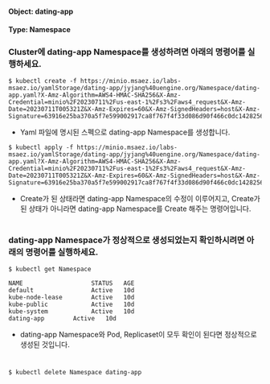 
#### Object: dating-app
#### Type: Namespace

### Cluster에 dating-app Namespace를 생성하려면 아래의 명령어를 실행하세요.

```
$ kubectl create -f https://minio.msaez.io/labs-msaez.io/yamlStorage/dating-app/jyjang%40uengine.org/Namespace/dating-app.yaml?X-Amz-Algorithm=AWS4-HMAC-SHA256&X-Amz-Credential=minio%2F20230711%2Fus-east-1%2Fs3%2Faws4_request&X-Amz-Date=20230711T005321Z&X-Amz-Expires=60&X-Amz-SignedHeaders=host&X-Amz-Signature=63916e25ba370a5f7e599002917ca8f767f4f33d086d90f466c0dc1428256b4e
```
- Yaml 파일에 명시된 스펙으로 dating-app Namespace를 생성합니다.

```
$ kubectl apply -f https://minio.msaez.io/labs-msaez.io/yamlStorage/dating-app/jyjang%40uengine.org/Namespace/dating-app.yaml?X-Amz-Algorithm=AWS4-HMAC-SHA256&X-Amz-Credential=minio%2F20230711%2Fus-east-1%2Fs3%2Faws4_request&X-Amz-Date=20230711T005321Z&X-Amz-Expires=60&X-Amz-SignedHeaders=host&X-Amz-Signature=63916e25ba370a5f7e599002917ca8f767f4f33d086d90f466c0dc1428256b4e
```
- Create가 된 상태라면 dating-app Namespace의 수정이 이루어지고, Create가 된 상태가 아니라면 dating-app Namespace를 Create 해주는 명령어입니다.  
#

### dating-app Namespace가 정상적으로 생성되었는지 확인하시려면 아래의 명령어를 실행하세요.

```
$ kubectl get Namespace

NAME                   STATUS   AGE
default                Active   10d
kube-node-lease        Active   10d
kube-public            Active   10d
kube-system            Active   10d
dating-app        Active   10d

```
- dating-app Namespace와 Pod, Replicaset이 모두 확인이 된다면 정상적으로 생성된 것입니다.
#

```
$ kubectl delete Namespace dating-app
```
#
